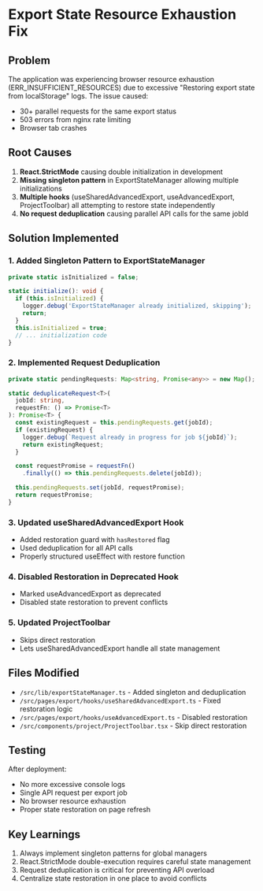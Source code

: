 # Export State Resource Exhaustion Fix

## Problem

The application was experiencing browser resource exhaustion (ERR_INSUFFICIENT_RESOURCES) due to excessive "Restoring export state from localStorage" logs. The issue caused:

- 30+ parallel requests for the same export status
- 503 errors from nginx rate limiting
- Browser tab crashes

## Root Causes

1. **React.StrictMode** causing double initialization in development
2. **Missing singleton pattern** in ExportStateManager allowing multiple initializations
3. **Multiple hooks** (useSharedAdvancedExport, useAdvancedExport, ProjectToolbar) all attempting to restore state independently
4. **No request deduplication** causing parallel API calls for the same jobId

## Solution Implemented

### 1. Added Singleton Pattern to ExportStateManager

```typescript
private static isInitialized = false;

static initialize(): void {
  if (this.isInitialized) {
    logger.debug('ExportStateManager already initialized, skipping');
    return;
  }
  this.isInitialized = true;
  // ... initialization code
}
```

### 2. Implemented Request Deduplication

```typescript
private static pendingRequests: Map<string, Promise<any>> = new Map();

static deduplicateRequest<T>(
  jobId: string,
  requestFn: () => Promise<T>
): Promise<T> {
  const existingRequest = this.pendingRequests.get(jobId);
  if (existingRequest) {
    logger.debug(`Request already in progress for job ${jobId}`);
    return existingRequest;
  }

  const requestPromise = requestFn()
    .finally(() => this.pendingRequests.delete(jobId));

  this.pendingRequests.set(jobId, requestPromise);
  return requestPromise;
}
```

### 3. Updated useSharedAdvancedExport Hook

- Added restoration guard with `hasRestored` flag
- Used deduplication for all API calls
- Properly structured useEffect with restore function

### 4. Disabled Restoration in Deprecated Hook

- Marked useAdvancedExport as deprecated
- Disabled state restoration to prevent conflicts

### 5. Updated ProjectToolbar

- Skips direct restoration
- Lets useSharedAdvancedExport handle all state management

## Files Modified

- `/src/lib/exportStateManager.ts` - Added singleton and deduplication
- `/src/pages/export/hooks/useSharedAdvancedExport.ts` - Fixed restoration logic
- `/src/pages/export/hooks/useAdvancedExport.ts` - Disabled restoration
- `/src/components/project/ProjectToolbar.tsx` - Skip direct restoration

## Testing

After deployment:

- No more excessive console logs
- Single API request per export job
- No browser resource exhaustion
- Proper state restoration on page refresh

## Key Learnings

1. Always implement singleton patterns for global managers
2. React.StrictMode double-execution requires careful state management
3. Request deduplication is critical for preventing API overload
4. Centralize state restoration in one place to avoid conflicts
